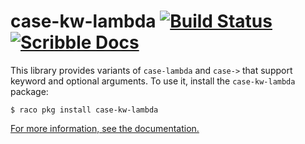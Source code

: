 # case-kw-lambda [![Build Status](https://img.shields.io/github/actions/workflow/status/lexi-lambda/case-kw-lambda/build.yml?branch=master)](https://github.com/lexi-lambda/case-kw-lambda/actions/workflows/build.yml) [![Scribble Docs](https://img.shields.io/badge/docs-built-blue)][case-kw-lambda-doc]

This library provides variants of `case-lambda` and `case->` that support keyword and optional arguments. To use it, install the `case-kw-lambda` package:

```
$ raco pkg install case-kw-lambda
```

[For more information, see the documentation.][case-kw-lambda-doc]

[case-kw-lambda-doc]: https://lexi-lambda.github.io/case-kw-lambda/
